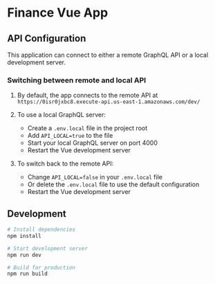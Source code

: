 # Finance Vue App

## API Configuration

This application can connect to either a remote GraphQL API or a local development server.

### Switching between remote and local API

1. By default, the app connects to the remote API at `https://0isr0jxbc8.execute-api.us-east-1.amazonaws.com/dev/`

2. To use a local GraphQL server:
   - Create a `.env.local` file in the project root
   - Add `API_LOCAL=true` to the file
   - Start your local GraphQL server on port 4000
   - Restart the Vue development server

3. To switch back to the remote API:
   - Change `API_LOCAL=false` in your `.env.local` file
   - Or delete the `.env.local` file to use the default configuration
   - Restart the Vue development server

## Development

```bash
# Install dependencies
npm install

# Start development server
npm run dev

# Build for production
npm run build
```